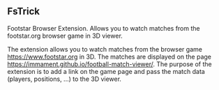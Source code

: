 ## FsTrick

Footstar Browser Extension. Allows you to watch matches from the footstar.org browser game in 3D viewer.

The extension allows you to watch matches from the browser game https://www.footstar.org in 3D. The matches are displayed on the page https://immament.github.io/football-match-viewer/. The purpose of the extension is to add a link on the game page and pass the match data (players, positions, ...) to the 3D viewer.
